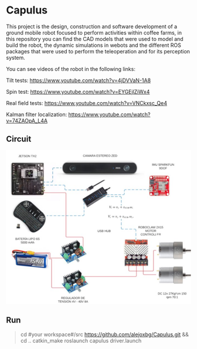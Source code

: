 # Capulus

This project is the design, construction and software development of a ground mobile robot focused to perform activities within coffee farms, in this repository you can find the CAD models that were used to model and build the robot, the dynamic simulations in webots and the different ROS packages that were used to perform the teleoperation and for its perception system.

You can see videos of the robot in the following links:

Tilt tests:
https://www.youtube.com/watch?v=4jDVVaN-1A8

Spin test:
https://www.youtube.com/watch?v=EYGEjlZiWx4

Real field tests:
https://www.youtube.com/watch?v=VNCkxsc_Qe4

Kalman filter localization:
https://www.youtube.com/watch?v=74ZAOpA_L4A

## Circuit

![](https://github.com/alejoxbg/Capulus/blob/main/Circuit.jpg)

## Run
>cd #your workspace#/src
https://github.com/alejoxbg/Capulus.git && cd ..
catkin_make
roslaunch capulus driver.launch

